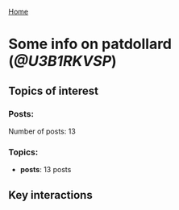 [Home](https://kelu124.github.io/echommunity/)

# Some info on __patdollard__ (_@U3B1RKVSP_)


## Topics of interest

### Posts: 

Number of posts: 13

### Topics:

* __posts__: 13 posts

## Key interactions 

